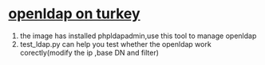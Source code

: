 [openldap on turkey](http://www.turnkeylinux.org/openldap)
======

1. the image has installed phpldapadmin,use this tool to manage openldap
2. test_ldap.py can help you test whether the openldap work corectly(modify the ip ,base DN and filter)

